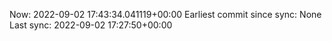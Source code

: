 Now: 2022-09-02 17:43:34.041119+00:00 Earliest commit since sync: None Last sync: 2022-09-02 17:27:50+00:00
